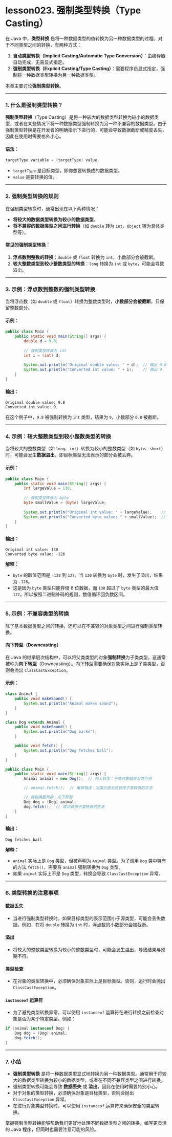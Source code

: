 # lesson023. 强制类型转换（Type Casting）

在 Java 中，**类型转换** 是将一种数据类型的值转换为另一种数据类型的过程。对于不同类型之间的转换，有两种方式：

1. **自动类型转换（Implicit Casting/Automatic Type Conversion）**：由编译器自动完成，无需显式指定。
2. **强制类型转换（Explicit Casting/Type Casting）**：需要程序员显式指定，强制将一种数据类型转换为另一种数据类型。

本章主要讨论**强制类型转换**。

------

### **1. 什么是强制类型转换？**

**强制类型转换**（Type Casting）是将一种较大的数据类型转换为较小的数据类型，或者在某些情况下将一种数据类型强制转换为另一种不兼容的数据类型。由于强制类型转换是在开发者的明确指示下进行的，可能会导致数据截断或精度丢失，因此在使用时需要格外小心。

#### **语法：**

```java
targetType variable = (targetType) value;
```

- `targetType` 是目标类型，即你想要转换成的数据类型。
- `value` 是要转换的值。

------

### **2. 强制类型转换的规则**

在强制类型转换时，通常出现在以下两种情况：

- **将较大的数据类型转换为较小的数据类型**。
- **将不兼容的数据类型之间进行转换**（如 `double` 转为 `int`，`Object` 转为具体类型等）。

#### **常见的强制类型转换：**

1. **浮点数到整数的转换**：`double` 或 `float` 转换为 `int`，小数部分会被截断。
2. **较大整数类型到较小整数类型的转换**：`long` 转换为 `int` 或 `byte`，可能会导致溢出。

------

### **3. 示例：浮点数到整数的强制类型转换**

当将浮点数（如 `double` 或 `float`）转换为整数类型时，**小数部分会被截断**，只保留整数部分。

#### **示例：**

```java
public class Main {
    public static void main(String[] args) {
        double d = 9.8;
        
        // 强制类型转换为 int
        int i = (int) d;
        
        System.out.println("Original double value: " + d);  // 输出 9.8
        System.out.println("Converted int value: " + i);    // 输出 9
    }
}
```

#### **输出：**

```plain
Original double value: 9.8
Converted int value: 9
```

在这个例子中，`9.8` 被强制转换为 `int` 类型，结果为 `9`，小数部分 `0.8` 被截断。

------

### **4. 示例：较大整数类型到较小整数类型的转换**

当将较大的整数类型（如 `long`、`int`）转换为较小的整数类型（如 `byte`、`short`）时，可能会发生**数据溢出**，即目标类型无法表示的部分会被丢弃。

#### **示例：**

```java
public class Main {
    public static void main(String[] args) {
        int largeValue = 130;
        
        // 强制类型转换为 byte
        byte smallValue = (byte) largeValue;
        
        System.out.println("Original int value: " + largeValue);    // 输出 130
        System.out.println("Converted byte value: " + smallValue);  // 输出 -126
    }
}
```

#### **输出：**

```plain
Original int value: 130
Converted byte value: -126
```

**解释：**

- `byte` 的取值范围是 `-128` 到 `127`。当 `130` 转换为 `byte` 时，发生了溢出，结果为 `-126`。
- 这是因为 `byte` 类型只能存储 8 位数据，而 `130` 超过了 `byte` 类型的最大值 `127`，所以按照二进制补码的规则，数值循环回负数区间。

------

### **5. 示例：不兼容类型的转换**

除了基本数据类型之间的转换，还可以在不兼容的对象类型之间进行强制类型转换。

#### **向下转型（Downcasting）**

在 Java 的继承层次结构中，可以将父类类型的对象**强制转换**为子类类型。这通常被称为**向下转型**（Downcasting）。向下转型需要确保对象实际上是子类类型，否则会抛出 `ClassCastException`。

#### **示例：**

```java
class Animal {
    public void makeSound() {
        System.out.println("Animal makes sound");
    }
}

class Dog extends Animal {
    public void makeSound() {
        System.out.println("Dog barks");
    }

    public void fetch() {
        System.out.println("Dog fetches ball");
    }
}

public class Main {
    public static void main(String[] args) {
        Animal animal = new Dog();  // 向上转型：子类对象赋给父类引用

        // animal.fetch();  // 编译错误：父类引用无法调用子类特有的方法

        // 强制类型转换：向下转型
        Dog dog = (Dog) animal;
        dog.fetch();  // 成功调用子类特有的方法
    }
}
```

#### **输出：**

```plain
Dog fetches ball
```

**解释：**

- `animal` 实际上是 `Dog` 类型，但被声明为 `Animal` 类型。为了调用 `Dog` 类中特有的方法 `fetch()`，需要将 `animal` 强制转换为 `Dog` 类型。
- 如果 `animal` 实际上不是 `Dog` 类型，转换会导致 `ClassCastException` 异常。

------

### **6. 类型转换的注意事项**

#### **数据丢失**

- 当进行强制类型转换时，如果目标类型的表示范围小于源类型，可能会丢失数据。例如，在将 `double` 转换为 `int` 时，浮点数的小数部分会被截断。

#### **溢出**

- 将较大的整数类型转换为较小的整数类型时，可能会发生溢出，导致结果与预期不符。

#### **类型检查**

- 在对象的类型转换中，必须确保对象实际上是目标类型。否则，运行时会抛出 `ClassCastException`。

#### `instanceof` **运算符**

- 为了避免类型转换异常，可以使用 `instanceof` 运算符在进行转换之前检查对象是否为某个特定类型。例如：

```java
if (animal instanceof Dog) {
    Dog dog = (Dog) animal;
    dog.fetch();
}
```

------

### **7. 小结**

- **强制类型转换** 是将一种数据类型显式地转换为另一种数据类型。通常用于将较大的数据类型转换为较小的数据类型，或者在不同不兼容类型之间进行转换。
- 强制类型转换可能会导致 **数据丢失** 或 **溢出**，因此在使用时需要特别小心。
- 对于对象的类型转换，必须确保对象是目标类型，否则会抛出 `ClassCastException` 异常。
- 在进行对象类型转换时，可以使用 `instanceof` 运算符来确保安全的类型转换。

掌握强制类型转换能够帮助我们更好地处理不同数据类型之间的转换，编写更灵活的 Java 程序，但同时也需要注意可能的风险。